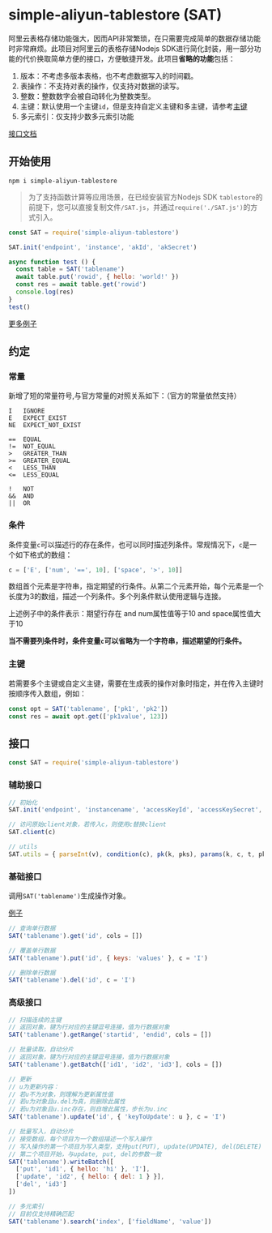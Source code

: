# simple-aliyun-tablestore (SAT)

阿里云表格存储功能强大，因而API非常繁琐，在只需要完成简单的数据存储功能时非常麻烦。此项目对阿里云的表格存储Nodejs SDK进行简化封装，用一部分功能的代价换取简单方便的接口，方便敏捷开发。此项目**省略的功能**包括：
1. 版本：不考虑多版本表格，也不考虑数据写入的时间戳。
2. 表操作：不支持对表的操作，仅支持对数据的读写。
3. 整数：整数数字会被自动转化为整数类型。
4. 主键：默认使用一个主键`id`，但是支持自定义主键和多主键，请参考[主键](#主键)
5. 多元索引：仅支持少数多元索引功能

[接口文档](#接口)

## 开始使用

```
npm i simple-aliyun-tablestore
```

> 为了支持函数计算等应用场景，在已经安装官方Nodejs SDK `tablestore`的前提下，您可以直接复制文件`/SAT.js`，并通过`require('./SAT.js')`的方式引入。

```js
const SAT = require('simple-aliyun-tablestore')

SAT.init('endpoint', 'instance', 'akId', 'akSecret')

async function test () {
  const table = SAT('tablename')
  await table.put('rowid', { hello: 'world!' })
  const res = await table.get('rowid')
  console.log(res)
}
test()
```

[更多例子](./example.js)

## 约定

### 常量

新增了短的常量符号,与官方常量的对照关系如下：（官方的常量依然支持）
```
I   IGNORE
E   EXPECT_EXIST
NE  EXPECT_NOT_EXIST

==  EQUAL
!=  NOT_EQUAL
>   GREATER_THAN
>=  GREATER_EQUAL
<   LESS_THAN
<=  LESS_EQUAL

!   NOT
&&  AND
||  OR
```

### 条件

条件变量`c`可以描述行的存在条件，也可以同时描述列条件。常规情况下，`c`是一个如下格式的数组：
```js
c = ['E', ['num', '==', 10], ['space', '>', 10]]
```
数组首个元素是字符串，指定期望的行条件。从第二个元素开始，每个元素是一个长度为3的数组，描述一个列条件。多个列条件默认使用逻辑与连接。

上述例子中的条件表示：期望行存在 and num属性值等于10 and space属性值大于10

**当不需要列条件时，条件变量`c`可以省略为一个字符串，描述期望的行条件。**

### 主键

若需要多个主键或自定义主键，需要在生成表的操作对象时指定，并在传入主键时按顺序传入数组，例如：
```js
const opt = SAT('tablename', ['pk1', 'pk2'])
const res = await opt.get(['pk1value', 123])
```

## 接口

```js
const SAT = require('simple-aliyun-tablestore')
```

### 辅助接口

```js
// 初始化
SAT.init('endpoint', 'instancename', 'accessKeyId', 'accessKeySecret', 'securityToken')

// 访问原始client对象，若传入c，则使用c替换client
SAT.client(c)

// utils
SAT.utils = { parseInt(v), condition(c), pk(k, pks), params(k, c, t, pks), wrap(k, row, pks), wrapRows(rows, pks, res), columns(attrs), attrColumns(attrs) }
```

### 基础接口

调用`SAT('tablename')`生成操作对象。

[例子](./example.js)

```js
// 查询单行数据
SAT('tablename').get('id', cols = [])

// 覆盖单行数据
SAT('tablename').put('id', { keys: 'values' }, c = 'I')

// 删除单行数据
SAT('tablename').del('id', c = 'I')
```

### 高级接口

```js
// 扫描连续的主键
// 返回对象，键为行对应的主键逗号连接，值为行数据对象
SAT('tablename').getRange('startid', 'endid', cols = [])

// 批量读取，自动分片
// 返回对象，键为行对应的主键逗号连接，值为行数据对象
SAT('tablename').getBatch(['id1', 'id2', 'id3'], cols = [])

// 更新
// u为更新内容：
// 若u不为对象，则理解为更新属性值
// 若u为对象且u.del为真，则删除此属性
// 若u为对象且u.inc存在，则自增此属性，步长为u.inc
SAT('tablename').update('id', { 'keyToUpdate': u }, c = 'I')

// 批量写入，自动分片
// 接受数组，每个项目为一个数组描述一个写入操作
// 写入操作的第一个项目为写入类型，支持put(PUT), update(UPDATE), del(DELETE)
// 第二个项目开始，与update, put, del的参数一致
SAT('tablename').writeBatch([
  ['put', 'id1', { hello: 'hi' }, 'I'],
  ['update', 'id2', { hello: { del: 1 } }],
  ['del', 'id3']
])

// 多元索引
// 目前仅支持精确匹配
SAT('tablename').search('index', ['fieldName', 'value'])
```
